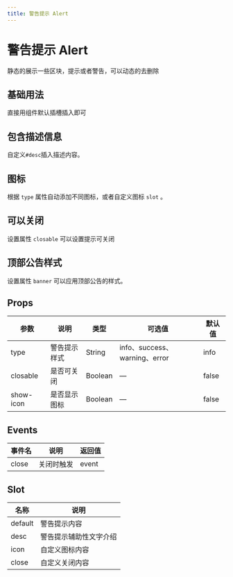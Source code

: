 ```yaml
---
title: 警告提示 Alert
---
```


# 警告提示 Alert

静态的展示一些区块，提示或者警告，可以动态的去删除

## 基础用法

直接用组件默认插槽插入即可

<preview path="./demo/Alert/Basic.vue"></preview>

## 包含描述信息

自定义`#desc`插入描述内容。

<preview path="./demo/Alert/Desc.vue"></preview>

## 图标

根据 `type` 属性自动添加不同图标，或者自定义图标 `slot` 。

<preview path="./demo/Alert/Icon.vue"></preview>

## 可以关闭

设置属性 `closable` 可以设置提示可关闭

<preview path="./demo/Alert/Close.vue"></preview>

## 顶部公告样式

设置属性 `banner` 可以应用顶部公告的样式。

<preview path="./demo/Alert/Banner.vue"></preview>

## Props

| 参数      | 说明         | 类型    | 可选值                        | 默认值 |
| --------- | ------------ | ------- | ----------------------------- | ------ |
| type      | 警告提示样式 | String  | info、success、warning、error | info   |
| closable  | 是否可关闭   | Boolean | —                             | false  |
| show-icon | 是否显示图标 | Boolean | —                             | false  |

## Events

| 事件名 | 说明       | 返回值 |
| ------ | ---------- | ------ |
| close  | 关闭时触发 | event  |

## Slot

| 名称    | 说明                   |
| ------- | ---------------------- |
| default | 警告提示内容           |
| desc    | 警告提示辅助性文字介绍 |
| icon    | 自定义图标内容         |
| close   | 自定义关闭内容         |
